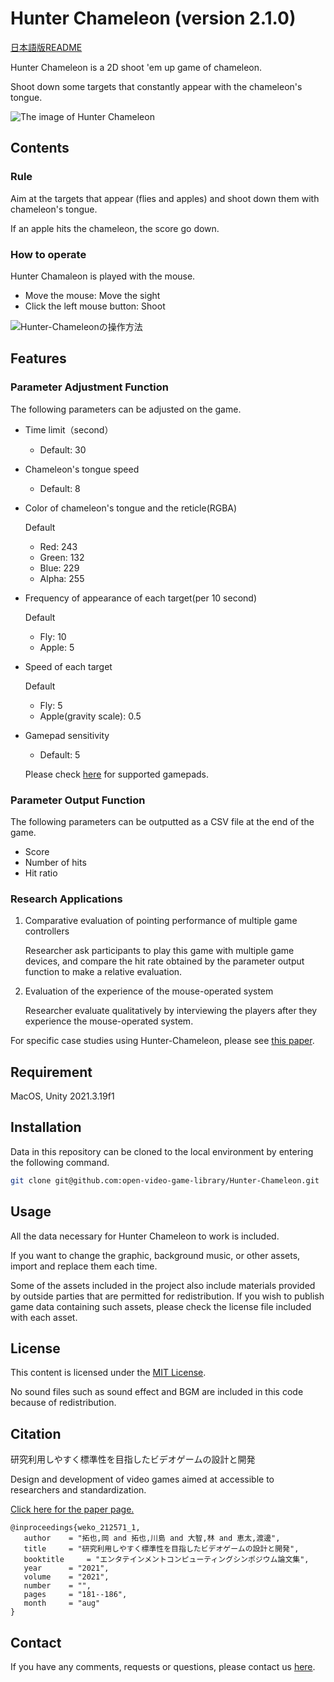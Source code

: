# Hunter Chameleon (version 2.1.0)

[日本語版README](https://github.com/open-video-game-library/HunterChameleon/blob/main/README.md)

Hunter Chameleon is a 2D shoot 'em up game of chameleon.

Shoot down some targets that constantly appear with the chameleon's tongue.

![The image of Hunter Chameleon](https://user-images.githubusercontent.com/52689532/223369450-5b382679-08e8-43c9-a6de-0350c3860375.png)


## Contents

### Rule

Aim at the targets that appear (flies and apples) and shoot down them with chameleon's tongue.

If an apple hits the chameleon, the score go down.

### How to operate

Hunter Chamaleon is played with the mouse.
- Move the mouse: Move the sight
- Click the left mouse button: Shoot

![Hunter-Chameleonの操作方法](https://user-images.githubusercontent.com/52689532/196676762-4b561a4d-eacf-43a2-9de5-26b8e95a69aa.png)


## Features

### Parameter Adjustment Function

The following parameters can be adjusted on the game.

- Time limit（second）
   - Default: 30

- Chameleon's tongue speed
   - Default: 8

- Color of chameleon's tongue and the reticle(RGBA)

   Default
   - Red: 243
   - Green: 132
   - Blue: 229
   - Alpha: 255

- Frequency of appearance of each target(per 10 second)

   Default
   - Fly: 10
   - Apple: 5

- Speed of each target

   Default
   - Fly: 5
   - Apple(gravity scale): 0.5

- Gamepad sensitivity
   - Default: 5
   
   Please check [here](https://docs.unity3d.com/Packages/com.unity.inputsystem@1.5/manual/SupportedDevices.html#gamepads) for supported gamepads.


### Parameter Output Function

The following parameters can be outputted as a CSV file at the end of the game.

- Score
- Number of hits
- Hit ratio

### Research Applications

1. Comparative evaluation of pointing performance of multiple game controllers

   Researcher ask participants to play this game with multiple game devices, and compare the hit rate obtained by the parameter output function to make a relative evaluation.
   
2. Evaluation of the experience of the mouse-operated system

   Researcher evaluate qualitatively by interviewing the players after they experience the mouse-operated system.
   
For specific case studies using Hunter-Chameleon, please see [this paper](http://id.nii.ac.jp/1001/00214482/).


## Requirement

MacOS, Unity 2021.3.19f1


## Installation

Data in this repository can be cloned to the local environment by entering the following command.

```bash
git clone git@github.com:open-video-game-library/Hunter-Chameleon.git
```


## Usage

All the data necessary for Hunter Chameleon to work is included.

If you want to change the graphic, background music, or other assets, import and replace them each time.

Some of the assets included in the project also include materials provided by outside parties that are permitted for redistribution. If you wish to publish game data containing such assets, please check the license file included with each asset.


## License

This content is licensed under the [MIT License](https://github.com/open-video-game-library/HunterChameleon/blob/main/LICENSE).

No sound files such as sound effect and BGM are included in this code because of redistribution.


## Citation

研究利用しやすく標準性を目指したビデオゲームの設計と開発

Design and development of video games aimed at accessible to researchers and standardization.

[Click here for the paper page.](http://id.nii.ac.jp/1001/00212465/)

```
@inproceedings{weko_212571_1,
   author	 = "拓也,岡 and 拓也,川島 and 大智,林 and 恵太,渡邊",
   title	 = "研究利用しやすく標準性を目指したビデオゲームの設計と開発",
   booktitle	 = "エンタテインメントコンピューティングシンポジウム論文集",
   year 	 = "2021",
   volume	 = "2021",
   number	 = "",
   pages	 = "181--186",
   month	 = "aug"
}
```


## Contact

If you have any comments, requests or questions, please contact us [here](https://openvideogame.cc/contact/).
